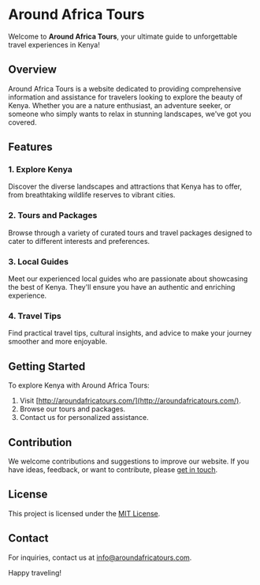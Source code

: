 # Around Africa Tours

Welcome to **Around Africa Tours**, your ultimate guide to unforgettable travel experiences in Kenya!

## Overview

Around Africa Tours is a website dedicated to providing comprehensive information and assistance for travelers looking to explore the beauty of Kenya. Whether you are a nature enthusiast, an adventure seeker, or someone who simply wants to relax in stunning landscapes, we've got you covered.

## Features

### 1. Explore Kenya

Discover the diverse landscapes and attractions that Kenya has to offer, from breathtaking wildlife reserves to vibrant cities.

### 2. Tours and Packages

Browse through a variety of curated tours and travel packages designed to cater to different interests and preferences.

### 3. Local Guides

Meet our experienced local guides who are passionate about showcasing the best of Kenya. They'll ensure you have an authentic and enriching experience.

### 4. Travel Tips

Find practical travel tips, cultural insights, and advice to make your journey smoother and more enjoyable.

## Getting Started

To explore Kenya with Around Africa Tours:

1. Visit [http://aroundafricatours.com/](http://aroundafricatours.com/).
2. Browse our tours and packages.
3. Contact us for personalized assistance.

## Contribution

We welcome contributions and suggestions to improve our website. If you have ideas, feedback, or want to contribute, please [get in touch](mailto:your-email@example.com).

## License

This project is licensed under the [MIT License](LICENSE).

## Contact

For inquiries, contact us at [info@aroundafricatours.com](mailto:info@aroundafricatours.com).

Happy traveling!
